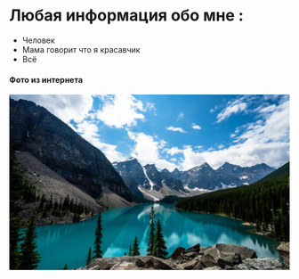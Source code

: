 
# Любая информация обо мне :

 - Человек
 - Мама говорит что я красавчик 
 - Всё



#### Фото из интернета
![](Canada_Parks_Lake_Mountains_Forests_Scenery_Rocky_567540_3840x2400.jpg)
